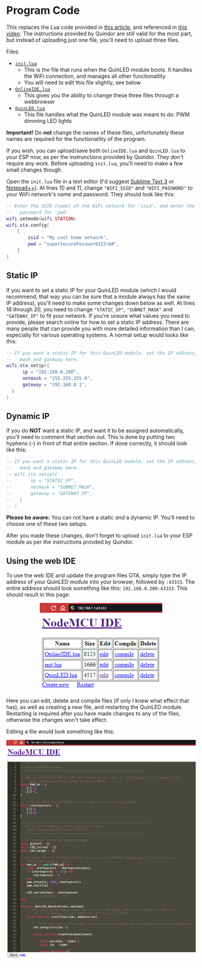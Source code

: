 # Program Code
This replaces the Lua code provided in [this article](http://blog.quindorian.org/2017/01/esp8266-led-lighting-programming-and-controlling-quinled.html/), and referenced in [this video](https://www.youtube.com/watch?v=M7Lbr_u1iHs). The instructions provided by Quindor are still valid for the most part, but instead of uploading just one file, you'll need to upload three files.

Files:
- [`init.lua`](init.lua)
  - This is the file that runs when the QuinLED module boots. It handles the WiFi connection, and manages all other functionatlity
  - You will need to edit this file slightly, see below
- [`OnlineIDE.lua`](OnlineIDE.lua)
  - This gives you the ability to change these three files through a webbrowser
- [`QuinLED.lua`](QuinLED.lua)
  - This file handles what the QuinLED module was meant to do: PWM dimming LED lights
  
**Important!** Do **not** change the names of these files, unfortunately these names are required for the functionatlity of the program.

If you wish, you can upload/save both `OnlineIDE.lua` and `QuinLED.lua` to your ESP now, as per the instrunctions provided by Quindor. They don't require any work. Before uploading `init.lua`, you'll need to make a few small changes though.

Open the `init.lua` file in a text editor (I'd suggest [Sublime Text 3](https://www.sublimetext.com/3) or [Notepad++](https://notepad-plus-plus.org)). At lines 10 and 11, change `"WIFI_SSID"` and `"WIFI_PASSWORD"` to your WiFi network's name and password. They should look like this:
```lua
-- Enter the SSID (name) of the WiFi network for 'ssid', and enter the matching 
--	 password for 'pwd'
wifi.setmode(wifi.STATION)
wifi.sta.config(
	{
		ssid = "My cool home network",
		pwd = "superSecurePassword123!@#",
	}
)
```

## Static IP
If you want to set a static IP for your QuinLED module (which I would recommend, that way you can be sure that a module always has the same IP address), you'll need to make some changes down below as well. At lines 18 through 20, you need to change `"STATIC_IP"`, `"SUBNET_MASK"` and `"GATEWAY_IP"` to fit your network. If you're unsure what values you need to provide, please search online for how to set a static IP address. There are many people that can provide you with more detailed information than I can, especially for various operating systems. A normal setup would looks like this:

```lua
-- If you want a static IP for this QuinLED module, set the IP address, subnet
--	 mask and gateway here.
wifi.sta.setip({
      ip = "192.168.0.200",
      netmask = "255.255.255.0",
      gateway = "192.168.0.1",
  }
)
```
## Dynamic IP
If you do **NOT** want a static IP, and want it to be assigned automatically, you'll need to comment that section out. This is done by putting two hyphens (-) in front of that entire section. If done correctly, it should look like this:
```lua
-- If you want a static IP for this QuinLED module, set the IP address, subnet
--	 mask and gateway here.
-- wifi.sta.setip({
--       ip = "STATIC_IP",
--       netmask = "SUBNET_MASK",
--       gateway = "GATEWAY_IP",
--   }
-- )
```

**Please be aware:** You can not have a static *and* a dynamic IP. You'll need to choose one of these two setups.

After you made these changes, don't forget to upload `init.lua` to your ESP module as per the instructions provded by Quindor.

## Using the web IDE
To use the web IDE and update the program files OTA, simply type the IP address of your QuinLED module into your browser, followed by `:43333`. The entire address should look something like this: `192.168.0.200:43333`. This should result in this page:

<p align="center"><img src="../misc/images/OnlineIDE.png"></p>

Here you can edit, delete and compile files (if only I knew what effect that has), as well as creating a new file, and restarting the QuinLED module. Restarting is required after you have made changes to any of the files, otherwise the changes won't take effect.

Editing a file would look something like this:

<p align="center"><img src="../misc/images/OnlineIDE2.png"></p>
